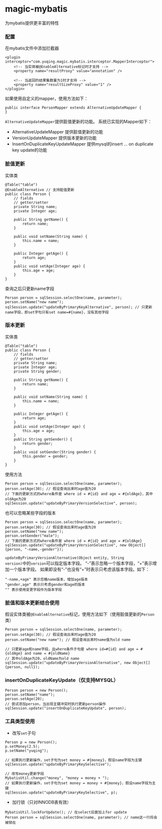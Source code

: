 # magic-mybatis
为mybatis提供更丰富的特性

### 配置
在mybatis文件中添加拦截器
```
<plugin interceptor="com.yuqing.magic.mybatis.interceptor.MapperInterceptor">
    <!-- 当实体被@EnableAlternative标记时才支持 -->
    <property name="resultProxy" value="annotation" />

    <!-- 当返回的结果集数量为1时才支持 -->
    <property name="resultSizeProxy" value="1" />
</plugin>
```
如果使用自定义的mapper，使用方法如下：
```
public interface PersonMapper extends AlternativeUpdateMapper {
}
```
<code>AlternativeUpdateMapper</code>提供脏值更新的功能。
系统已实现的Mapper如下：
- AlternativeUpdateMapper  提供脏值更新的功能
- VersionUpdateMapper  提供版本更新的功能
- InsertOnDuplicateKeyUpdateMapper  提供mysql的insert ... on duplicate key update的功能
### 脏值更新
实体类
```
@Table("table")
@EnableAlternative // 支持脏值更新
public class Person {
    // fields
    // getter/setter
    private String name;
    private Integer age;

    public String getName() {
        return name;
    }

    public void setName(String name) {
        this.name = name;
    }

    public Integer getAge() {
        return age;
    }
    public void setAge(Integer age) {
        this.age = age;
    }
}
```
查询之后只更新name字段
```
Person person = sqlSession.selectOne(name, parameter);
person.setName("new name");
sqlSession.update("updateByPrimaryKeyAlternative", person); // 只更新name字段，即set字句只有set name=#{name}，没有其他字段
```

### 版本更新
实体类
```
@Table("table")
public class Person {
    // fields
    // getter/setter
    private String name;
    private Integer age;
    private String gender;

    public String getName() {
        return name;
    }

    public void setName(String name) {
        this.name = name;
    }

    public Integer getAge() {
        return age;
    }
    public void setAge(Integer age) {
        this.age = age;
    }
    public String getGender() {
        return gender;
    }
    public void setGender(String gender) {
        this.gender = gender;
    }
}
```
使用方法
```
Person person = sqlSession.selectOne(name, parameter);
person.setAge(30); // 假设查询出来时age值为20
// 下面的更新方式的where条件是 where id = #{id} and age = #{oldAge}，其中oldAge为20
sqlSession.update("updateByPrimaryVersionSelective", person);
```
也可以忽略某些字段的版本
```
Person person = sqlSession.selectOne(name, parameter);
person.setAge(30); // 假设查询出来时age值为20
person.setName("new name");
person.setGender("male");
// 下面的更新方式的where条件是 where id = #{id} and age = #{oldAge}
sqlSession.update("updateByPrimaryVersionSelective", new Object[]{person, "-name,-gender"});
```
<code>updateByPrimaryVersionAlternative(Object entity, String version)</code>中的<code>version</code>可以指定版本字段。
“-”表示忽略一个版本字段，“+”表示增加一个版本字段。
如果即没有“-”也没有“+”时表示只考虑该版本字段。如下：
```
"-name,+age" 表示忽略name版本，增加age版本
"gender,age" 表示只考虑gender和age的版本
"" 表示使用变更字段作为版本字段
```

### 脏值和版本更新结合使用
假设实体类被<code>@EnableAlternative</code>标记，使用方法如下（使用脏值更新的<code>Person</code>类）
```
Person person = sqlSession.selectOne(name, parameter);
person.setAge(30); // 假设查询出来时age值为20
person.setName("new name"); // 假设查询出来时name值为old name

// 只更新age和name字段，且where条件子句是 where id=#{id} and age = #{oldAge} and name = #{oldName}
// 其中oldAge为20，oldName为old name
sqlSession.update("updateByPrimaryVersionAlternative", new Object[]{person, null});
```
### insertOnDuplicateKeyUpdate（仅支持MYSQL）
```
Person person = new Person();
person.setName("name");
person.setAge(20);
// 尝试添加person，当出现主键冲突时执行更新person操作
sqlSession.update("insertOnDuplicateKeyUpdate", person);
```

### 工具类型使用
- 改写<code>set</code>子句
```
Person p = new Person();
p.setMoney(2.5);
p.setName("yuqing");

// 如果执行更新操作，set子句为set money = #{money}，假设name字段为主键
sqlSession.update("updateByPrimaryKeySelective");

// 改写money更新字段
MybatisUtil.change("money", "money = money + ");
// 如果执行更新操作，set子句为set money = money + #{money}，假设name字段为主键
sqlSession.update("updateByPrimaryKeySelective", p);
```
- 加行锁（只对INNODB表有效）
```
MybatisUtil.lockForUpdate(); // 在select后面加上for update
Person person = sqlSession.selectOne(name, parameter); // name这一行将会被锁在
```
